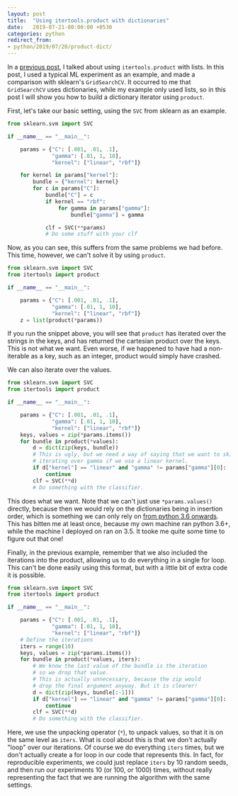 ```yaml
---
layout: post
title:  "Using itertools.product with dictionaries"
date:   2019-07-21-00:00:00 +0530
categories: python
redirect_from:
- python/2019/07/20/product-dict/
---
```


In a [previous post](https://stephantul.github.io/python/2019/07/20/product/), I talked about using `itertools.product` with lists.
In this post, I used a typical ML experiment as an example, and made a comparison with sklearn's `GridSearchCV`.
It occurred to me that `GridSearchCV` uses dictionaries, while my example only used lists, so in this post I will show you how to build a dictionary iterator using `product`.

First, let's take our basic setting, using the `SVC` from sklearn as an example.
```python
from sklearn.svm import SVC

if __name__ == "__main__":

    params = {"C": [.001, .01, .1],
              "gamma": [.01, 1, 10],
              "kernel": ["linear", "rbf"]}

    for kernel in params["kernel"]:
        bundle = {"kernel": kernel}
        for c in params["C"]:
            bundle["C"] = c
            if kernel == "rbf":
                for gamma in params["gamma"]:
                    bundle["gamma"] = gamma

            clf = SVC(**params)
            # Do some stuff with your clf
```

Now, as you can see, this suffers from the same problems we had before.
This time, however, we can't solve it by using `product`.

```python
from sklearn.svm import SVC
from itertools import product

if __name__ == "__main__":

    params = {"C": [.001, .01, .1],
              "gamma": [.01, 1, 10],
              "kernel": ["linear", "rbf"]}
    z = list(product(*params))
```

If you run the snippet above, you will see that `product` has iterated over the strings in the keys, and has returned the cartesian product over the keys.
This is not what we want.
Even worse, if we happened to have had a non-iterable as a key, such as an integer, product would simply have crashed.

We can also iterate over the values.

```python
from sklearn.svm import SVC
from itertools import product

if __name__ == "__main__":

    params = {"C": [.001, .01, .1],
              "gamma": [.01, 1, 10],
              "kernel": ["linear", "rbf"]}
    keys, values = zip(*params.items())
    for bundle in product(*values):
        d = dict(zip(keys, bundle))
        # This is ugly, but we need a way of saying that we want to skip
        # iterating over gamma if we use a linear kernel.
        if d["kernel"] == "linear" and "gamma" != params["gamma"][0]:
            continue
        clf = SVC(**d)
        # Do something with the classifier.
```

This does what we want. Note that we can't just use `*params.values()` directly, because then we would rely on the dictionaries being in insertion order, which is something we can only rely on [from python 3.6 onwards](https://docs.python.org/3/whatsnew/3.6.html#whatsnew36-compactdict).
This has bitten me at least once, because my own machine ran python 3.6+, while the machine I deployed on ran on 3.5.
It tooke me quite some time to figure out that one!

Finally, in the previous example, remember that we also included the iterations into the product, allowing us to do everything in a single for loop.
This can't be done easily using this format, but with a little bit of extra code it is possible.

```python
from sklearn.svm import SVC
from itertools import product

if __name__ == "__main__":

    params = {"C": [.001, .01, .1],
              "gamma": [.01, 1, 10],
              "kernel": ["linear", "rbf"]}
    # Define the iterations
    iters = range(10)
    keys, values = zip(*params.items())
    for bundle in product(*values, iters):
        # We know the last value of the bundle is the iteration
        # so we drop that value.
        # This is actually unnecessary, because the zip would
        # drop the final argument anyway. But it is clearer!
        d = dict(zip(keys, bundle[:-1]))
        if d["kernel"] == "linear" and "gamma" != params["gamma"][0]:
            continue
        clf = SVC(**d)
        # Do something with the classifier.
```

Here, we use the unpacking operator (`*`), to unpack values, so that it is on the same level as `iters`.
What is cool about this is that we don't actually "loop" over our iterations.
Of course we do everything `iters` times, but we don't actually create a for loop in our code that represents this.
In fact, for reproducible experiments, we could just replace `iters` by 10 random seeds, and then run our experiments 10 (or 100, or 1000) times, without really representing the fact that we are running the algorithm with the same settings.

